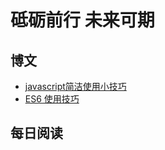 # 砥砺前行 未来可期
## 博文
- [javascript简洁使用小技巧](https://github.com/XNeverGiveUp/webStartLearning/blob/master/%E5%8D%9A%E6%96%87/javaScript%E4%BD%BF%E7%94%A8%E6%8A%80%E5%B7%A7.md)
- [ES6 使用技巧](https://github.com/XNeverGiveUp/webStartLearning/blob/master/%E5%8D%9A%E6%96%87/ES6%E4%BD%BF%E7%94%A8%E6%8A%80%E5%B7%A7.md)
## 每日阅读